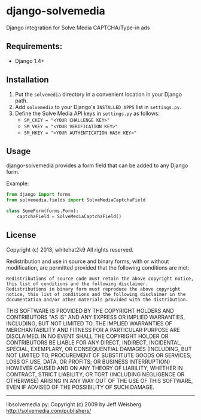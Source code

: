 # django-solvemedia
Django integration for Solve Media CAPTCHA/Type-in ads

## Requirements:
* Django 1.4+

## Installation
1. Put the `solvemedia` directory in a convenient location in your Django path.
2. Add `solvemedia` to your Django's `INSTALLED_APPS` list in `settings.py`.
3. Define the Solve Media API keys in `settings.py` as follows:
    * `SM_CKEY = "<YOUR CHALLENGE KEY>"`
    * `SM_VKEY = "<YOUR VERIFICATION KEY>"`
    * `SM_HKEY = "<YOUR AUTHENTICATION HASH KEY>"`

## Usage
django-solvemedia provides a form field that can be added to any Django form.

Example:
```python
from django import forms
from solvemedia.fields import SolveMediaCaptchaField

class SomeForm(forms.Form):
    captchaField = SolveMediaCaptchaField()
```

## License
Copyright (c) 2013, whitehat2k9
All rights reserved.

Redistribution and use in source and binary forms, with or without modification, are permitted provided that the following conditions are met:

    Redistributions of source code must retain the above copyright notice, this list of conditions and the following disclaimer.
    Redistributions in binary form must reproduce the above copyright notice, this list of conditions and the following disclaimer in the documentation and/or other materials provided with the distribution.

THIS SOFTWARE IS PROVIDED BY THE COPYRIGHT HOLDERS AND CONTRIBUTORS "AS IS" AND ANY EXPRESS OR IMPLIED WARRANTIES, INCLUDING, BUT NOT LIMITED TO, THE IMPLIED WARRANTIES OF MERCHANTABILITY AND FITNESS FOR A PARTICULAR PURPOSE ARE DISCLAIMED. IN NO EVENT SHALL THE COPYRIGHT HOLDER OR CONTRIBUTORS BE LIABLE FOR ANY DIRECT, INDIRECT, INCIDENTAL, SPECIAL, EXEMPLARY, OR CONSEQUENTIAL DAMAGES (INCLUDING, BUT NOT LIMITED TO, PROCUREMENT OF SUBSTITUTE GOODS OR SERVICES; LOSS OF USE, DATA, OR PROFITS; OR BUSINESS INTERRUPTION) HOWEVER CAUSED AND ON ANY THEORY OF LIABILITY, WHETHER IN CONTRACT, STRICT LIABILITY, OR TORT (INCLUDING NEGLIGENCE OR OTHERWISE) ARISING IN ANY WAY OUT OF THE USE OF THIS SOFTWARE, EVEN IF ADVISED OF THE POSSIBILITY OF SUCH DAMAGE.

---
libsolvemedia.py: Copyright (c) 2009 by Jeff Weisberg
<http://solvemedia.com/publishers/>
